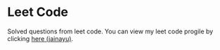 # Leet Code
Solved questions from leet code. You can view my leet code progile by clicking [here (jainayu)](https://leetcode.com/jainayu/).

